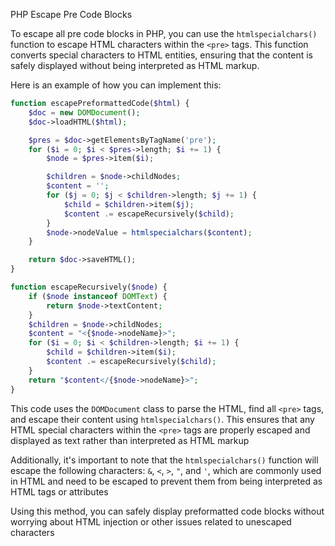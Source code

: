 PHP Escape Pre Code Blocks

To escape all pre code blocks in PHP, you can use the `htmlspecialchars()` function to escape HTML characters within the `<pre>` tags. This function converts special characters to HTML entities, ensuring that the content is safely displayed without being interpreted as HTML markup.

Here is an example of how you can implement this:

```php
function escapePreformattedCode($html) {
    $doc = new DOMDocument();
    $doc->loadHTML($html);

    $pres = $doc->getElementsByTagName('pre');
    for ($i = 0; $i < $pres->length; $i += 1) {
        $node = $pres->item($i);

        $children = $node->childNodes;
        $content = '';
        for ($j = 0; $j < $children->length; $j += 1) {
            $child = $children->item($j);
            $content .= escapeRecursively($child);
        }
        $node->nodeValue = htmlspecialchars($content);
    }

    return $doc->saveHTML();
}

function escapeRecursively($node) {
    if ($node instanceof DOMText) {
        return $node->textContent;
    }
    $children = $node->childNodes;
    $content = "<{$node->nodeName}>";
    for ($i = 0; $i < $children->length; $i += 1) {
        $child = $children->item($i);
        $content .= escapeRecursively($child);
    }
    return "$content</{$node->nodeName}>";
}
```

This code uses the `DOMDocument` class to parse the HTML, find all `<pre>` tags, and escape their content using `htmlspecialchars()`. This ensures that any HTML special characters within the `<pre>` tags are properly escaped and displayed as text rather than interpreted as HTML markup

Additionally, it's important to note that the `htmlspecialchars()` function will escape the following characters: `&`, `<`, `>`, `"`, and `'`, which are commonly used in HTML and need to be escaped to prevent them from being interpreted as HTML tags or attributes

Using this method, you can safely display preformatted code blocks without worrying about HTML injection or other issues related to unescaped characters